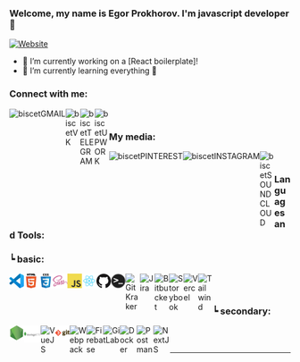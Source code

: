 ### Welcome, my name is Egor Prokhorov. I'm javascript developer 🤩

[![Website](https://img.shields.io/website?logo=io&label=MYPORTFOLIO&style=for-the-badge&url=https%3A%2F%2Fbiscet-portfolio.vercel.app%2F
)](https://biscet-portfolio.vercel.app/)

- 👀 I’m currently working on a [React boilerplate]!
- 💪 I’m currently learning everything 🤤

### Connect with me:

[<img align="left" alt="biscetGMAIL" src="https://img.icons8.com/metro/26/000000/gmail-login.png"/>][gmail]
[<img align="left" alt="biscetVK" width="26px" src="https://img.icons8.com/android/24/000000/vk-com--v1.png" />][vk]
[<img align="left" alt="biscetTELEGRAM" width="26px" src="https://img.icons8.com/ios-filled/50/000000/telegram-app.png"/>][telegram]
[<img align="left" alt="biscetUPWORK" width="26px" src="https://img.icons8.com/ios-filled/50/000000/upwork.png"/>][upwork]

<br />

### My media:

[<img align="left" alt="biscetPINTEREST" src="https://img.icons8.com/metro/26/000000/pinterest.png"/>][pinterest]
[<img align="left" alt="biscetINSTAGRAM" src="https://img.icons8.com/metro/26/000000/instagram-new.png"/>][instagram]
[<img align="left" alt="biscetSOUNDCLOUD" width="26px" src="https://img.icons8.com/carbon-copy/100/000000/soundcloud.png"/>][soundcloud]

<br />

### Languages and Tools:

### ┕ basic:

[<img align="left" alt="Visual Studio Code" width="26px" src="https://raw.githubusercontent.com/github/explore/80688e429a7d4ef2fca1e82350fe8e3517d3494d/topics/visual-studio-code/visual-studio-code.png" />][website]
[<img align="left" alt="HTML5" width="26px" src="https://raw.githubusercontent.com/github/explore/80688e429a7d4ef2fca1e82350fe8e3517d3494d/topics/html/html.png" />][website]
[<img align="left" alt="CSS3" width="26px" src="https://raw.githubusercontent.com/github/explore/80688e429a7d4ef2fca1e82350fe8e3517d3494d/topics/css/css.png" />][website]
[<img align="left" alt="Sass" width="26px" src="https://raw.githubusercontent.com/github/explore/80688e429a7d4ef2fca1e82350fe8e3517d3494d/topics/sass/sass.png" />][website]
[<img align="left" alt="JavaScript" width="26px" src="https://raw.githubusercontent.com/github/explore/80688e429a7d4ef2fca1e82350fe8e3517d3494d/topics/javascript/javascript.png" />][website]
[<img align="left" alt="React" width="26px" src="https://raw.githubusercontent.com/github/explore/80688e429a7d4ef2fca1e82350fe8e3517d3494d/topics/react/react.png" />][website]
[<img align="left" alt="GitHub" width="26px" src="https://raw.githubusercontent.com/github/explore/78df643247d429f6cc873026c0622819ad797942/topics/github/github.png" />][website]
[<img align="left" alt="Terminal" width="26px" src="https://raw.githubusercontent.com/github/explore/80688e429a7d4ef2fca1e82350fe8e3517d3494d/topics/terminal/terminal.png" />][website]
[<img align="left" alt="GitKraker" width="26px" src="https://icons.iconarchive.com/icons/papirus-team/papirus-apps/512/gitkraken-icon.png" />][website]
[<img align="left" alt="Jira" width="26px" src="https://cdn-icons-png.flaticon.com/512/5968/5968875.png" />][website]
[<img align="left" alt="Bitbucket" width="26px" src="https://cdn.worldvectorlogo.com/logos/bitbucket-icon.svg" />][website]
[<img align="left" alt="Storybook" width="26px" src="https://user-images.githubusercontent.com/18430599/38112659-491f9112-3368-11e8-8b65-1725f19a61fa.png" />][website]
[<img align="left" alt="Vercel" width="26px" src="https://www.svgrepo.com/show/327408/logo-vercel.svg" />][website]
[<img align="left" alt="Tailwind" width="26px" src="https://progsoft.net/images/tailwind-css-icon-70187f0341bd945dc65ad050a9a1b8f4fd79b1cf.png" />][website]

<br />
<br />

### ┕ secondary:

[<img align="left" alt="Node.js" width="26px" src="https://raw.githubusercontent.com/github/explore/80688e429a7d4ef2fca1e82350fe8e3517d3494d/topics/nodejs/nodejs.png" />][website]
[<img align="left" alt="MongoDB" width="30px" src="https://raw.githubusercontent.com/github/explore/80688e429a7d4ef2fca1e82350fe8e3517d3494d/topics/mongodb/mongodb.png" />][website]
[<img align="left" alt="VueJS" width="26px" src="https://user-images.githubusercontent.com/2678654/32683174-3e4fc48e-c647-11e7-98c0-96477a44bfa2.png" />][website]
[<img align="left" alt="Git" width="26px" src="https://raw.githubusercontent.com/github/explore/80688e429a7d4ef2fca1e82350fe8e3517d3494d/topics/git/git.png" />][website]
[<img align="left" alt="Webpack" width="30px" src="https://raw.githubusercontent.com/webpack/media/master/logo/icon-square-big.png" />][website]
[<img align="left" alt="Firebase" width="30px" src="https://img.icons8.com/color/452/firebase.png" />][website]
[<img align="left" alt="GitLab" width="30px" src="https://cdn.worldvectorlogo.com/logos/gitlab.svg" />][website]
[<img align="left" alt="Docker" width="30px" src="https://cdn4.iconfinder.com/data/icons/vector-brand-logos/40/Docker-256.png" />][website]
[<img align="left" alt="Postman" width="30px" src="https://user-images.githubusercontent.com/2676579/34940598-17cc20f0-f9be-11e7-8c6d-f0190d502d64.png" />][website]
[<img align="left" alt="NextJS" width="30px" src="https://cdn.icon-icons.com/icons2/2148/PNG/512/nextjs_icon_132160.png" />][website]

<br />
<br />

---

[website]: https://biscet-portfolio.vercel.app/
[vk]: https://vk.com/id607761386
[pinterest]: https://www.pinterest.ru/biscet275
[instagram]: https://instagram.com/_blsrng
[upwork]: https://www.upwork.com/freelancers/~01b350467f78c03786
[gmail]: mailto:befealmellow@gmail.com
[telegram]: https://telegram.im/@hpch400
[soundcloud]: https://soundcloud.com/biscet
[currentwork]: https://github.com/biscet/React-MusicFreelance
